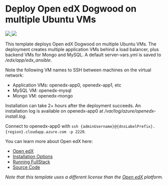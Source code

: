 # Deploy Open edX Dogwood on multiple Ubuntu VMs

<a href="https://portal.azure.com/#create/Microsoft.Template/uri/https%3A%2F%2Fraw.githubusercontent.com%2FAzure%2Fazure-quickstart-templates%2Fmaster%2Fopenedx-scalable-ubuntu%2Fazuredeploy.json" target="_blank">
    <img src="http://azuredeploy.net/deploybutton.png"/>
</a>
<a href="http://armviz.io/#/?load=https%3A%2F%2Fraw.githubusercontent.com%2FAzure%2Fazure-quickstart-templates%2Fmaster%2Fopenedx-scalable-ubuntu%2Fazuredeploy.json" target="_blank">
    <img src="http://armviz.io/visualizebutton.png"/>
</a>

This template deploys Open edX Dogwood on multiple Ubuntu VMs. The deployment creates multiple application VMs behind a load balancer, plus backend VMs for Mongo and MySQL. A default server-vars.yml is saved to */edx/app/edx_ansible*.

Note the following VM names to SSH between machines on the virtual network:
- Application VMs: openedx-app0, openedx-app1, etc
- MySQL VM: openedx-mysql
- Mongo VM: openedx-mongo

Installation can take 2+ hours after the deployment succeeds. An installation log is available on openedx-app0 at */var/log/azure/openedx-install.log*.

Connect to openedx-app0 with `ssh {adminUsername}@{dnsLabelPrefix}.{region}.cloudapp.azure.com -p 2220`.

You can learn more about Open edX here:
- [Open edX](https://open.edx.org)
- [Installation Options](https://openedx.atlassian.net/wiki/display/OpenOPS/Open+edX+Installation+Options)
- [Running FullStack](https://openedx.atlassian.net/wiki/display/OpenOPS/Running+Fullstack)
- [Source Code](https://github.com/edx/edx-platform)

*Note that this template uses a different license than the [Open edX](https://github.com/edx/edx-platform/blob/master/LICENSE) platform.*